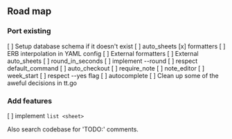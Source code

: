 ## Road map

### Port existing

[ ] Setup database schema if it doesn't exist
[ ] auto_sheets
[x] formatters
[ ] ERB interpolation in YAML config
[ ] External formatters
[ ] External auto_sheets
[ ] round_in_seconds
[ ] implement --round
[ ] respect default_command
[ ] auto_checkout
[ ] require_note
[ ] note_editor
[ ] week_start
[ ] respect --yes flag
[ ] autocomplete
[ ] Clean up some of the aweful decisions in tt.go


### Add features

[ ] implement `list <sheet>`

Also search codebase for 'TODO:' comments.
